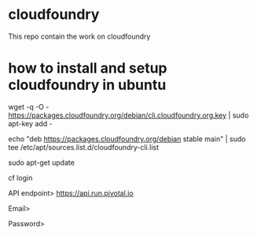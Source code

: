 # cloudfoundry
This repo contain the work on cloudfoundry

# how to install and setup cloudfoundry in ubuntu

wget -q -O - https://packages.cloudfoundry.org/debian/cli.cloudfoundry.org.key | sudo apt-key add -

echo "deb https://packages.cloudfoundry.org/debian stable main" | sudo tee /etc/apt/sources.list.d/cloudfoundry-cli.list

sudo apt-get update

cf login

API endpoint> https://api.run.pivotal.io

Email> 

Password>
